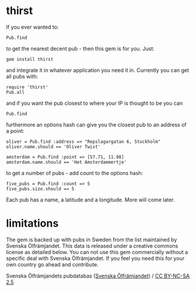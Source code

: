 thirst
======

If you ever wanted to:

    Pub.find

to get the nearest decent pub - then this gem is for you. Just:

    gem install thirst

and integrate it in whatever application you need it in. Currently you can get all pubs with:

    require 'thirst'
    Pub.all

and if you want the pub closest to where your IP is thought to be you can

    Pub.find

furthermore an options hash can give you the closest pub to an address of a point:

    oliver = Pub.find :address => "Repslagargatan 6, Stockholm"
    oliver.name.should == 'Oliver Twist'

    amsterdam = Pub.find :point => [57.71, 11.98]
    amsterdam.name.should == 'Het Amsterdammertje'

to get a number of pubs - add count to the options hash:

    five_pubs = Pub.find :count => 5
    five_pubs.size.should == 5

Each pub has a name, a latitude and a longitude. More will come later.


limitations
===========

The gem is backed up with pubs in Sweden from the list maintained by Svenska Ölfrämjandet. This data is released under a creative commons license as detailed below. You can not use this gem commercially without a specific deal with Svenska Ölfrämjandet. If you feel you need this for your own country go ahead and contribute.

<div xmlns:cc="http://creativecommons.org/ns#" xmlns:dct="http://purl.org/dc/terms/" about="http://www.svenskaolframjandet.se/pubs_for_gps"><span property="dct:title">Svenska Ölfrämjandets pubdatabas</span> (<a rel="cc:attributionURL" property="cc:attributionName" href="http://www.svenskaolframjandet.se">Svenska Ölfrämjandet</a>) / <a rel="license" href="http://creativecommons.org/licenses/by-nc-sa/2.5/se/">CC BY-NC-SA 2.5</a></div> 

